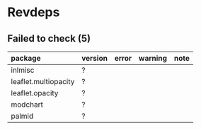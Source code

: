 # Revdeps

## Failed to check (5)

|package              |version |error |warning |note |
|:--------------------|:-------|:-----|:-------|:----|
|inlmisc              |?       |      |        |     |
|leaflet.multiopacity |?       |      |        |     |
|leaflet.opacity      |?       |      |        |     |
|modchart             |?       |      |        |     |
|palmid               |?       |      |        |     |

